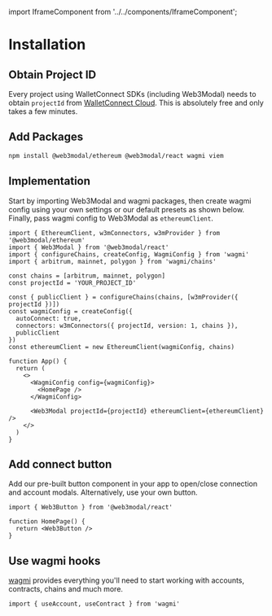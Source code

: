 import IframeComponent from '../../components/IframeComponent';

# Installation

## Obtain Project ID

Every project using WalletConnect SDKs (including Web3Modal) needs to obtain `projectId` from [WalletConnect Cloud](https://cloud.walletconnect.com/). This is absolutely free and only takes a few minutes.

## Add Packages

```bash npm2yarn
npm install @web3modal/ethereum @web3modal/react wagmi viem
```

## Implementation

Start by importing Web3Modal and wagmi packages, then create wagmi config using your own settings or our default presets as shown below. Finally, pass wagmi config to Web3Modal as `ethereumClient`.

```tsx
import { EthereumClient, w3mConnectors, w3mProvider } from '@web3modal/ethereum'
import { Web3Modal } from '@web3modal/react'
import { configureChains, createConfig, WagmiConfig } from 'wagmi'
import { arbitrum, mainnet, polygon } from 'wagmi/chains'

const chains = [arbitrum, mainnet, polygon]
const projectId = 'YOUR_PROJECT_ID'

const { publicClient } = configureChains(chains, [w3mProvider({ projectId })])
const wagmiConfig = createConfig({
  autoConnect: true,
  connectors: w3mConnectors({ projectId, version: 1, chains }),
  publicClient
})
const ethereumClient = new EthereumClient(wagmiConfig, chains)

function App() {
  return (
    <>
      <WagmiConfig config={wagmiConfig}>
        <HomePage />
      </WagmiConfig>

      <Web3Modal projectId={projectId} ethereumClient={ethereumClient} />
    </>
  )
}
```

## Add connect button

Add our pre-built button component in your app to open/close connection and account modals. Alternatively, use your own button.

```tsx
import { Web3Button } from '@web3modal/react'

function HomePage() {
  return <Web3Button />
}
```

## Use wagmi hooks

[wagmi](https://wagmi.sh) provides everything you'll need to start working with accounts, contracts, chains and much more.

```tsx
import { useAccount, useContract } from 'wagmi'
```

<IframeComponent />
